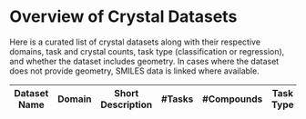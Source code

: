 # Overview of Crystal Datasets

Here is a curated list of crystal datasets along with their respective domains, task and crystal counts, task type (classification or regression), and whether the dataset includes geometry.
In cases where the dataset does not provide geometry, SMILES data is linked where available.

| Dataset Name | Domain | Short Description | #Tasks | #Compounds | Task Type | Data Type | Link | Paper |
|---|---|---|---|---|---|---|---|---|
